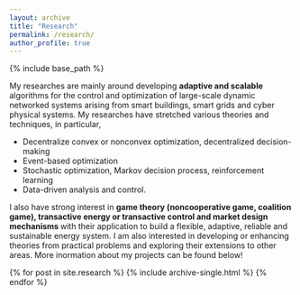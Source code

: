 ```yaml
---
layout: archive
title: "Research"
permalink: /research/
author_profile: true
---
```

{% include base_path %}


 My researches are mainly around developing <b> adaptive and scalable </b> algorithms for the control and optimization of large-scale dynamic networked systems arising from smart buildings, smart grids and cyber physical systems. 
My researches have stretched various theories and techniques, in particular,  
  * Decentralize convex or nonconvex optimization, decentralized decision-making 
  * Event-based optimization 
  * Stochastic optimization, Markov decision process, reinforcement learning 
  * Data-driven analysis and control. 
 
 I also have strong interest in <b>game theory (noncooperative game, coalition game), transactive energy or transactive control and market design mechanisms </b>with their application to build a flexible, adaptive, reliable and sustainable energy system.
 I am also interested in developing or enhancing theories from practical problems and exploring their extensions to other areas. 
More inormation about my projects can be found below!


{% for post in site.research %}
  {% include archive-single.html %}
{% endfor %}

